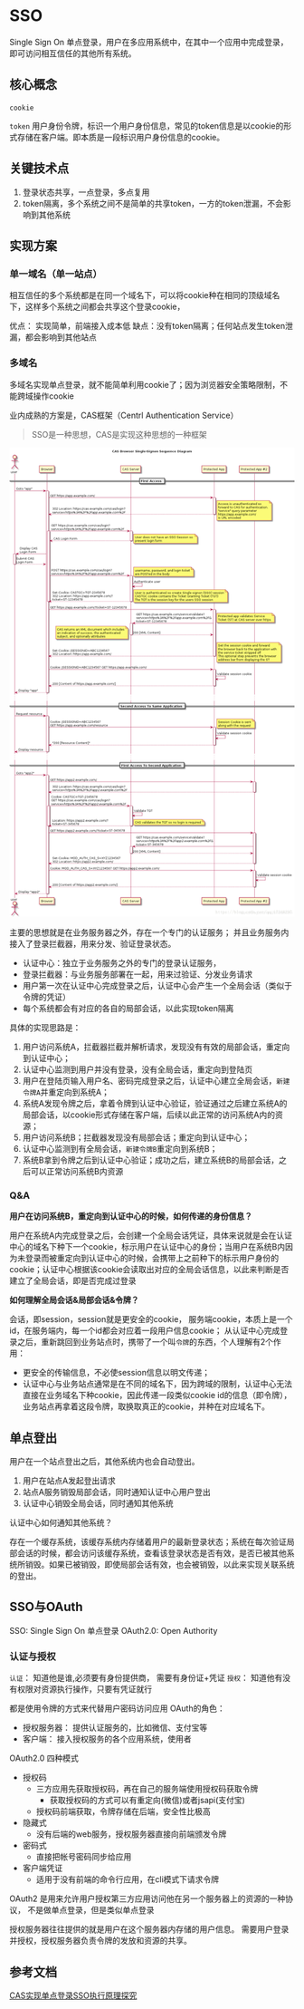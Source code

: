 # SSO

Single Sign On 单点登录，用户在多应用系统中，在其中一个应用中完成登录，即可访问相互信任的其他所有系统。

## 核心概念

`cookie`

`token` 用户身份令牌，标识一个用户身份信息，常见的token信息是以cookie的形式存储在客户端。即本质是一段标识用户身份信息的cookie。

## 关键技术点

1. 登录状态共享，一点登录，多点复用
2. token隔离，多个系统之间不是简单的共享token，一方的token泄漏，不会影响到其他系统

## 实现方案

### 单一域名（单一站点）

相互信任的多个系统都是在同一个域名下，可以将cookie种在相同的顶级域名下，这样多个系统之间都会共享这个登录cookie，

优点： 实现简单，前端接入成本低
缺点：没有token隔离；任何站点发生token泄漏，都会影响到其他站点

### 多域名

多域名实现单点登录，就不能简单利用cookie了；因为浏览器安全策略限制，不能跨域操作cookie

业内成熟的方案是，CAS框架（Centrl Authentication Service）
> SSO是一种思想，CAS是实现这种思想的一种框架

![CAS](../imgs/cas.png)

主要的思想就是在业务服务器之外，存在一个专门的认证服务；
并且业务服务内接入了登录拦截器，用来分发、验证登录状态。

- 认证中心：独立于业务服务之外的专门的登录认证服务，
- 登录拦截器：与业务服务部署在一起，用来过验证、分发业务请求
- 用户第一次在认证中心完成登录之后，认证中心会产生一个全局会话（类似于令牌的凭证）
- 每个系统都会有对应的各自的局部会话，以此实现token隔离

具体的实现思路是：  

1. 用户访问系统A，拦截器拦截并解析请求，发现没有有效的局部会话，重定向到认证中心；
2. 认证中心监测到用户并没有登录，没有全局会话，重定向到登陆页
3. 用户在登陆页输入用户名、密码完成登录之后，认证中心建立全局会话，`新建令牌A`并重定向到系统A；
4. 系统A发现令牌之后，拿着令牌到认证中心验证，验证通过之后建立系统A的局部会话，以cookie形式存储在客户端，后续以此正常的访问系统A内的资源；
5. 用户访问系统B；拦截器发现没有局部会话；重定向到认证中心；
6. 认证中心监测到有全局会话，`新建令牌B`重定向到系统B；
7. 系统B拿到令牌之后到认证中心验证；成功之后，建立系统B的局部会话，之后可以正常访问系统B内资源

### Q&A

**用户在访问系统B，重定向到认证中心的时候，如何传递的身份信息？**

用户在系统A内完成登录之后，会创建一个全局会话凭证，具体来说就是会在认证中心的域名下种下一个cookie，标示用户在认证中心的身份；当用户在系统B内因为未登录而被重定向到认证中心的时候，会携带上之前种下的标示用户身份的cookie；认证中心根据该cookie会读取出对应的全局会话信息，以此来判断是否建立了全局会话，即是否完成过登录

**如何理解全局会话&局部会话&令牌？**

会话，即session，session就是更安全的cookie， 服务端cookie，本质上是一个id，在服务端内，每一个id都会对应着一段用户信息cookie；
从认证中心完成登录之后，重新跳回到业务站点时，携带了一个叫`令牌`的东西，个人理解有2个作用：

- 更安全的传输信息，不必使session信息以明文传递；
- 认证中心与业务站点通常是在不同的域名下，因为跨域的限制，认证中心无法直接在业务域名下种cookie，因此传递一段类似cookie id的信息（即令牌），业务站点再拿着这段令牌，取换取真正的cookie，并种在对应域名下。

## 单点登出

用户在一个站点登出之后，其他系统内也会自动登出。

1. 用户在站点A发起登出请求
2. 站点A服务销毁局部会话，同时通知认证中心用户登出
3. 认证中心销毁全局会话，同时通知其他系统

认证中心如何通知其他系统？

存在一个缓存系统，该缓存系统内存储着用户的最新登录状态；系统在每次验证局部会话的时候，都会访问该缓存系统，查看该登录状态是否有效，是否已被其他系统所销毁。如果已被销毁，即使局部会话有效，也会被销毁，以此来实现关联系统的登出。

## SSO与OAuth

SSO: Single Sign On 单点登录
OAuth2.0:  Open Authority

### 认证与授权

`认证`： 知道他是谁,必须要有身份提供商， 需要有身份证+凭证
`授权`： 知道他有没有权限对资源执行操作，只要有凭证就行

都是使用令牌的方式来代替用户密码访问应用
OAuth的角色：

- 授权服务器： 提供认证服务的，比如微信、支付宝等
- 客户端： 接入授权服务的各个应用系统，使用者

OAuth2.0 四种模式

- 授权码
  - 三方应用先获取授权码，再在自己的服务端使用授权码获取令牌
    - 获取授权码的方式可以有重定向(微信)或者jsapi(支付宝)
  - 授权码前端获取，令牌存储在后端，安全性比极高
- 隐藏式
  - 没有后端的web服务，授权服务器直接向前端颁发令牌
- 密码式
  - 直接把帐号密码同步给应用
- 客户端凭证
  - 适用于没有前端的命令行应用，在cli模式下请求令牌

OAuth2 是用来允许用户授权第三方应用访问他在另一个服务器上的资源的一种协议，
不是做单点登录，但是类似单点登录

授权服务器往往提供的就是用户在这个服务器内存储的用户信息。
需要用户登录并授权，授权服务器负责令牌的发放和资源的共享。

## 参考文档

[CAS实现单点登录SSO执行原理探究](https://blog.csdn.net/javaloveiphone/article/details/52439613)
